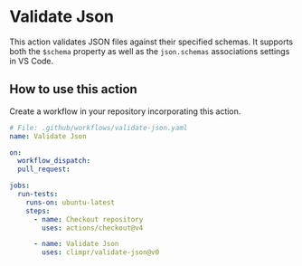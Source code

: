 # Validate Json

This action validates JSON files against their specified schemas.
It supports both the `$schema` property as well as the `json.schemas` associations settings in VS Code.

## How to use this action

Create a workflow in your repository incorporating this action.

```yaml
# File: .github/workflows/validate-json.yaml
name: Validate Json

on:
  workflow_dispatch:
  pull_request:

jobs:
  run-tests:
    runs-on: ubuntu-latest
    steps:
      - name: Checkout repository
        uses: actions/checkout@v4

      - name: Validate Json
        uses: climpr/validate-json@v0
```
